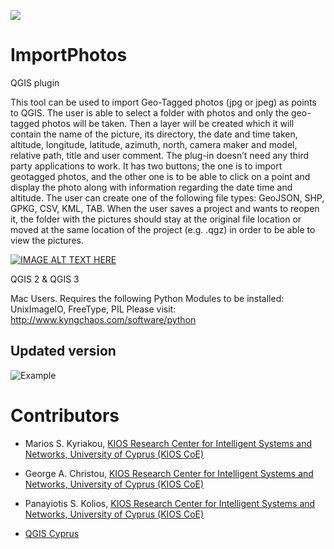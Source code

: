 <a href="http://www.kios.ucy.ac.cy"><img src="http://www.kios.ucy.ac.cy/templates/favourite/images/kios_logo_hover.png"/><a>
# ImportPhotos

QGIS plugin

This tool can be used to import Geo-Tagged photos (jpg or jpeg) as points to QGIS. The user is able to select a folder with photos and only the geo-tagged photos will be taken. Then a layer will be created which it will contain the name of the picture, its directory, the date and time taken, altitude, longitude, latitude, azimuth, north, camera maker and model, relative path, title and user comment. The plug-in doesn’t need any third party applications to work. It has two buttons; the one is to import geotagged photos, and the other one is to be able to click on a point and display the photo along with information regarding the date time and altitude. The user can create one of the following file types: GeoJSON, SHP, GPKG, CSV, KML, TAB. When the user saves a project and wants to reopen it, the folder with the pictures should stay at the original file location or moved at the same location of the project (e.g. .qgz) in order to be able to view the pictures.

[![IMAGE ALT TEXT HERE](https://img.youtube.com/vi/Y3R8gHJUrrk/0.jpg)](https://www.youtube.com/watch?v=Y3R8gHJUrrk)

QGIS 2 & QGIS 3

Mac Users. Requires the following Python Modules to be installed: UnixImageIO, FreeType, PIL Please visit: http://www.kyngchaos.com/software/python

## Updated version
![Example](https://github.com/KIOS-Research/ImportPhotos/blob/v.1.8/example.png)

# Contributors #
* Marios S. Kyriakou, [KIOS Research Center for Intelligent Systems and Networks, University of Cyprus (KIOS CoE)](http://www.kios.ucy.ac.cy/)
* George A. Christou, [KIOS Research Center for Intelligent Systems and Networks, University of Cyprus (KIOS CoE)](http://www.kios.ucy.ac.cy/)
* Panayiotis S. Kolios, [KIOS Research Center for Intelligent Systems and Networks, University of Cyprus (KIOS CoE)](http://www.kios.ucy.ac.cy/)

* [QGIS Cyprus](https://www.facebook.com/qgiscyprus/)
